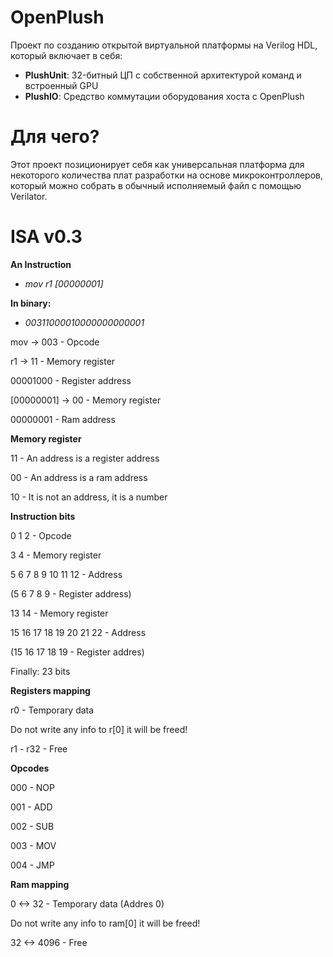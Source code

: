 # OpenPlush
Проект по созданию открытой виртуальной платформы на Verilog HDL, который включает в себя:
- **PlushUnit**: 32-битный ЦП с собственной архитектурой команд и встроенный GPU
- **PlushIO**: Средство коммутации оборудования хоста с OpenPlush
# Для чего?
Этот проект позиционирует себя как универсальная платформа для некоторого количества плат разработки на основе микроконтроллеров, который можно собрать в обычный исполняемый файл с помощью Verilator.
# ISA v0.3

**An Instruction**

- *mov r1 [00000001]*
  
**In binary:**

- *00311000010000000000001*

mov -> 003 - Opcode

r1 -> 11 - Memory register

00001000 - Register address

[00000001] -> 00 - Memory register

00000001 - Ram address


**Memory register**

11 - An address is a register address

00 - An address is a ram address

10 - It is not an address, it is a number


**Instruction bits**

0 1 2 - Opcode

3 4 - Memory register

5 6 7 8 9 10 11 12 - Address

(5 6 7 8 9 - Register address)

13 14 - Memory register

15 16 17 18 19 20 21 22 - Address

(15 16 17 18 19 - Register addres)

Finally: 23 bits


**Registers mapping**

r0 - Temporary data

Do not write any info to r[0] it will be freed!

r1 - r32 - Free


**Opcodes**

000 - NOP

001 - ADD

002 - SUB

003 - MOV

004 - JMP


**Ram mapping**

0 <-> 32 - Temporary data (Addres 0)

Do not write any info to ram[0] it will be freed!

32 <-> 4096 - Free
